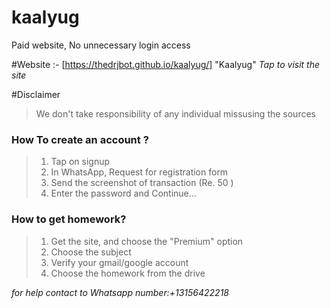 # kaalyug
Paid website, No unnecessary login access

#Website :- [https://thedrjbot.github.io/kaalyug/] "Kaalyug"
_Tap to visit the site_

#Disclaimer
>We don't take responsibility of any individual missusing the sources
 
### How To create an account ?
>1. Tap on signup
>2. In WhatsApp, Request for registration form
>3. Send the screenshot of transaction (Re. 50 )
>4. Enter the password and Continue...

### How to get homework?
>1. Get the site, and choose the "Premium" option
>2. Choose the subject 
>3. Verify your gmail/google account 
>4. Choose the homework from the drive

_for help contact to Whatsapp number:+13156422218_

